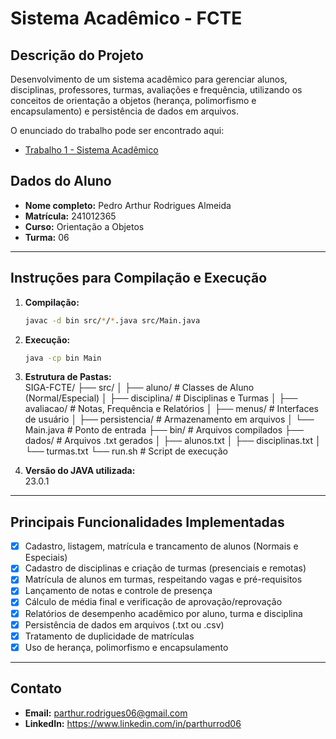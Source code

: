 # Sistema Acadêmico - FCTE

## Descrição do Projeto

Desenvolvimento de um sistema acadêmico para gerenciar alunos, disciplinas, professores, turmas, avaliações e frequência, utilizando os conceitos de orientação a objetos (herança, polimorfismo e encapsulamento) e persistência de dados em arquivos.

O enunciado do trabalho pode ser encontrado aqui:
- [Trabalho 1 - Sistema Acadêmico](https://github.com/lboaventura25/OO-T06_2025.1_UnB_FCTE/blob/main/trabalhos/ep1/README.md)

## Dados do Aluno

- **Nome completo:** Pedro Arthur Rodrigues Almeida
- **Matrícula:** 241012365
- **Curso:** Orientação a Objetos
- **Turma:** 06

---

## Instruções para Compilação e Execução

1. **Compilação:**  
   ```bash
   javac -d bin src/*/*.java src/Main.java

2. **Execução:**
   ```bash
   java -cp bin Main

3.  **Estrutura de Pastas:**  
      SIGA-FCTE/
   ├── src/
   │   ├── aluno/          # Classes de Aluno (Normal/Especial)
   │   ├── disciplina/     # Disciplinas e Turmas
   │   ├── avaliacao/      # Notas, Frequência e Relatórios
   │   ├── menus/          # Interfaces de usuário
   │   ├── persistencia/   # Armazenamento em arquivos
   │   └── Main.java       # Ponto de entrada
   ├── bin/                # Arquivos compilados
   ├── dados/              # Arquivos .txt gerados
   │   ├── alunos.txt
   │   ├── disciplinas.txt
   │   └── turmas.txt
   └── run.sh              # Script de execução

3. **Versão do JAVA utilizada:**  
   23.0.1

---

## Principais Funcionalidades Implementadas

- [x] Cadastro, listagem, matrícula e trancamento de alunos (Normais e Especiais)
- [x] Cadastro de disciplinas e criação de turmas (presenciais e remotas)
- [x] Matrícula de alunos em turmas, respeitando vagas e pré-requisitos
- [x] Lançamento de notas e controle de presença
- [x] Cálculo de média final e verificação de aprovação/reprovação
- [x] Relatórios de desempenho acadêmico por aluno, turma e disciplina
- [x] Persistência de dados em arquivos (.txt ou .csv)
- [x] Tratamento de duplicidade de matrículas
- [x] Uso de herança, polimorfismo e encapsulamento

---

## Contato

- **Email:** parthur.rodrigues06@gmail.com
- **LinkedIn:** https://www.linkedin.com/in/parthurrod06
